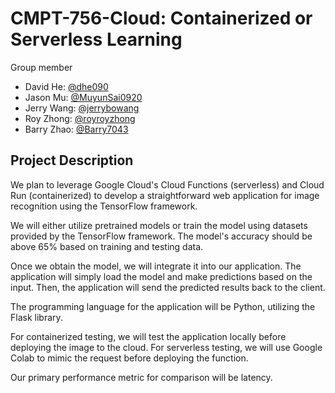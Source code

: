 # CMPT-756-Cloud: Containerized or Serverless Learning
Group member
- David He: [@dhe090](https://github.com/dhe090)
- Jason Mu: [@MuyunSai0920](https://github.com/MuyunSai0920)
- Jerry Wang: [@jerrybowang](https://github.com/jerrybowang)
- Roy Zhong: [@royroyzhong](https://github.com/royroyzhong)
- Barry Zhao: [@Barry7043](https://github.com/Barry7043)

## Project Description
We plan to leverage Google Cloud's Cloud Functions (serverless) and Cloud Run (containerized) to develop a straightforward web application for image recognition using the TensorFlow framework.

We will either utilize pretrained models or train the model using datasets provided by the TensorFlow framework. The model's accuracy should be above 65% based on training and testing data.

Once we obtain the model, we will integrate it into our application. The application will simply load the model and make predictions based on the input. Then, the application will send the predicted results back to the client.

The programming language for the application will be Python, utilizing the Flask library.

For containerized testing, we will test the application locally before deploying the image to the cloud. For serverless testing,  we will use Google Colab to mimic the request before deploying the function.

Our primary performance metric for comparison will be latency.
